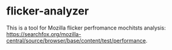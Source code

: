 # flicker-analyzer

This is a tool for Mozilla flicker perfromance mochitsts analysis: https://searchfox.org/mozilla-central/source/browser/base/content/test/performance.

